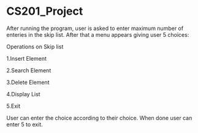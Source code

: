 # CS201_Project

After running the program, user is asked to enter maximum number of enteries in the skip list.
After that a menu appears giving user 5 choices:

Operations on Skip list

1.Insert Element

2.Search Element

3.Delete Element

4.Display List

5.Exit

User can enter the choice according to their choice.
When done user can enter 5 to exit.
